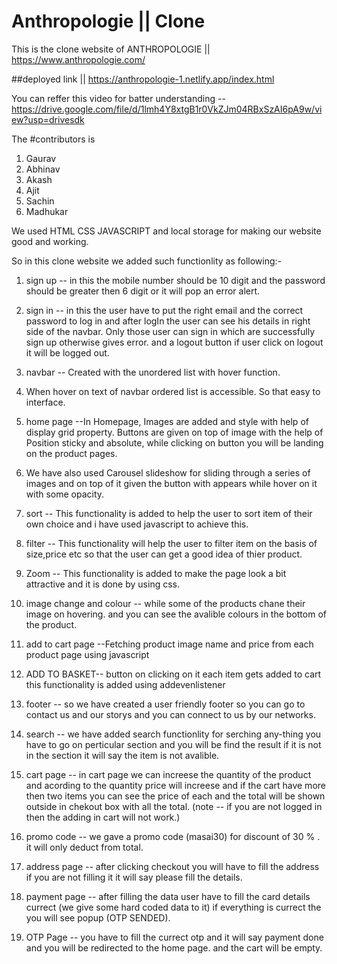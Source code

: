 # Anthropologie || Clone
This is the clone website of ANTHROPOLOGIE || https://www.anthropologie.com/

##deployed link || https://anthropologie-1.netlify.app/index.html
 
You can reffer this video for batter understanding --
https://drive.google.com/file/d/1lmh4Y8xtgB1r0VkZJm04RBxSzAI6pA9w/view?usp=drivesdk

 The #contributors is 
 1. Gaurav 
 2. Abhinav
 3. Akash
 4. Ajit
 5. Sachin
 6. Madhukar 

We used HTML CSS JAVASCRIPT and local storage for making our website good and working.


So in this clone website we added such functionlity as following:-
 1. sign up  -- in this the mobile number should be 10 digit and the password should be greater then 6 digit or it will pop an error alert.
 2. sign in  -- in this the user have to put the right email and the correct password to log in and after logIn the user can see his details in right side of the navbar. Only those  user can sign in which are successfully sign up otherwise gives error.
and a logout button if user click on logout it will be logged out.
 4. navbar -- Created with the unordered list with hover function.
 5.	When hover on text of navbar ordered list is accessible. So that easy to interface.

 6. home page --In Homepage, Images are added and style with help of display grid property.
Buttons are given on top of image with the help of Position sticky and absolute, while clicking on button you will be landing on the product pages.
 7. We have also used Carousel slideshow for sliding through a series of images and on top of it given the button with appears while hover on it with some opacity.

 8. sort -- This functionality is added to help the user to sort item of their own choice and i have used javascript to achieve this.
 9. filter -- This functionality will help the user  to filter item on the basis of size,price etc so that the user can get a good idea of thier product.
 10. Zoom -- This functionality is added to make the page look a bit attractive and it is done by using css.

 11. image change and colour -- while some of the products chane their image on hovering. and you can see the avalible colours in the bottom of the product.

 12. add to cart page --Fetching product image name and price from each product page using javascript
 13. ADD TO BASKET--  button on clicking on it each item gets added to cart this functionality is added using addevenlistener

 14. footer -- so we have created a user friendly footer so you can go to contact us and our storys and you can connect to us by our networks.
 15. search -- we have added search functionlity for serching any-thing you have to go on perticular section and you will be find the result if it is not in the section it will say the item is not avalible.
 16. cart page -- in cart page we can increese the quantity of the product and acording to the quantity price will increese and if the cart have more then two items you can see the price of each and the total will be shown outside in chekout box with all the total.
(note -- if you are not logged in then the adding in cart will not work.)
 17. promo code -- we gave a promo code (masai30) for discount of 30 % . it will only deduct from total.
 18. address page -- after clicking checkout you will have to fill the address if you are not filling it it will say please fill the details.
 19. payment page -- after filling the data user have to fill the card details currect (we give some hard coded data to it) if everything is currect the you will see popup (OTP SENDED).
 20. OTP Page -- you have to fill the currect otp and it will say payment done and you will be redirected to the home page. and the cart will be empty.
